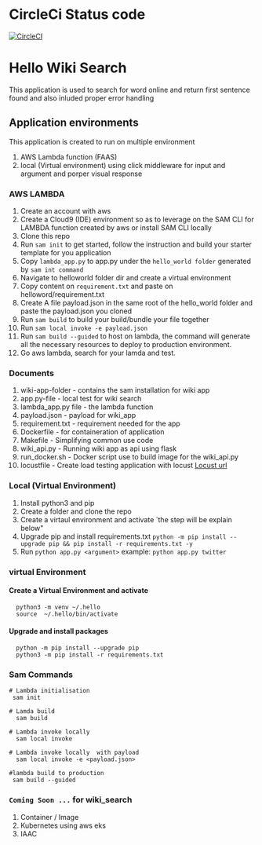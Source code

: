 # CircleCi Status code
[![CircleCI](https://dl.circleci.com/status-badge/img/gh/dev-luqman/wikipedia_search/tree/main.svg?style=svg)](https://dl.circleci.com/status-badge/redirect/gh/dev-luqman/wikipedia_search/tree/main)

# Hello Wiki Search 
This application is used to search for word online and return first sentence found and also inluded proper error handling

## Application environments
This application is created to run on multiple environment
1. AWS Lambda function (FAAS)
2. local (Virtual environment) using click middleware for input and argument and porper visual response

### AWS LAMBDA 
1. Create an account with aws
2. Create a Cloud9 (IDE) environment so as to leverage on the SAM CLI for LAMBDA function created by aws or install SAM CLI locally
3. Clone this repo 
4. Run `sam init` to get started, follow the instruction and build your starter template for you application 
5. Copy `lambda_app.py` to app.py under the `hello_world folder` generated by `sam int command`
6. Navigate to helloworld folder dir and create a virtual environment 
7. Copy content on `requirement.txt` and paste on helloword/requirement.txt
8. Create A file payload.json in the same root of the hello_world folder and paste the payload.json you cloned
9. Run `sam build` to build your build/bundle your file together 
10. Run `sam local invoke -e payload.json`
11. Run `sam build --guided` to host on lambda, the command will generate all the necessary resources to deploy to production environment.
12. Go aws lambda, search for your lamda and test.

### Documents
1. wiki-app-folder - contains the sam installation for wiki app
2. app.py-file - local test for wiki search
3. lambda_app.py file - the lambda function
4. payload.json - payload for wiki_app
5. requirement.txt - requirement needed for the app
6. Dockerfile - for containeration of application
7. Makefile - Simplifying common use code 
8. wiki_api.py - Running wiki app as api using flask
9. run_docker.sh - Docker script use to build image for the wiki_api.py
10.  locustfile - Create load testing application with locust [Locust url](https://docs.locust.io/en/latest/installation.html)

### Local (Virtual Environment)
1. Install python3 and pip
2. Create a folder and clone the repo
3. Create a virtaul environment and activate `the step will be explain below"
4. Upgrade pip and install requirements.txt `python -m pip install --upgrade pip && pip install -r requirements.txt -y`
5. Run `python app.py <argument>` example:  `python app.py twitter`


### virtual Environment
#### Create a Virtual Environment and activate
```
  python3 -m venv ~/.hello
  source  ~/.hello/bin/activate
```
#### Upgrade and install packages
```
  python -m pip install --upgrade pip
  python3 -m pip install -r requirements.txt
```

### Sam Commands

```
# Lambda initialisation
 sam init

# Lamda build 
  sam build

# Lambda invoke locally
  sam local invoke

# Lambda invoke locally  with payload
  sam local invoke -e <payload.json>

#lambda build to production
 sam build --guided
```


### `Coming Soon ...` for wiki_search
1. Container / Image
2. Kubernetes using aws eks
2. IAAC 